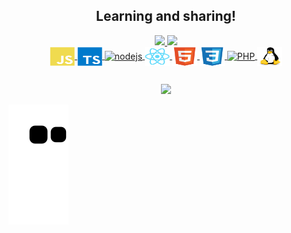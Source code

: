 <div align="center">
  <div align="center">
    <h2 align="center">Learning and sharing!</h2>
    <a align="center" href="https://github.com/isaacdavidcodding">  
    <img height="180em" src="https://github-readme-stats.vercel.app/api?username=isaacdavidcodding&show_icons=true&theme=radical&include_all_commits=true&count_private=true"/>  
    <img height="180em" src="https://github-readme-stats.vercel.app/api/top-langs/?username=isaacdavidcodding&layout=compact&langs_count=6&theme=radical"/> 
  </div>

  <div align="center" align="center" valign="top">
    <img align="center" alt="Js" height="30" width="40" src="https://raw.githubusercontent.com/devicons/devicon/master/icons/javascript/javascript-plain.svg">
    <img align="center" alt="Ts" height="30" width="40" src="https://raw.githubusercontent.com/devicons/devicon/master/icons/typescript/typescript-plain.svg">
    <img align="center" alt="nodejs" height="30" width="40" src="https://cdn.worldvectorlogo.com/logos/nodejs-icon.svg">
    <img align="center" alt="React" height="30" width="40" src="https://raw.githubusercontent.com/devicons/devicon/master/icons/react/react-original.svg">
    <img align="center" alt="HTML" height="30" width="40" src="https://raw.githubusercontent.com/devicons/devicon/master/icons/html5/html5-original.svg">
    <img align="center" alt="CSS" height="30" width="40" src="https://raw.githubusercontent.com/devicons/devicon/master/icons/css3/css3-original.svg"> 
    <img align="center" alt="PHP" height="40" width="50" src="https://cdn.jsdelivr.net/gh/devicons/devicon/icons/php/php-original.svg" />
    <img align="center" alt="Linux" height="30" width="40" src="https://raw.githubusercontent.com/devicons/devicon/master/icons/linux/linux-original.svg">
  </div>

  ##  
  
  <a href="https://www.linkedin.com/in/isaac-david-83b0021ab" target="_blank"><img src="https://img.shields.io/badge/-LinkedIn-%230077B5?style=for-the-badge&logo=linkedin&logoColor=white" target="_blank"></a><br>
</div>

![Snake animation](https://github.com/isaacdavidcodding/isaacdavidcodding/blob/output/github-contribution-grid-snake.svg)
